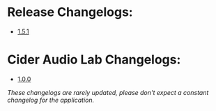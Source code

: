 # Release Changelogs:
- [1.5.1](https://changes.cider.sh/releases/1.5.1)

# Cider Audio Lab Changelogs:
- [1.0.0](https://changes.cider.sh/al-1-0)

*These changelogs are rarely updated, please don't expect a constant changelog for the application.*